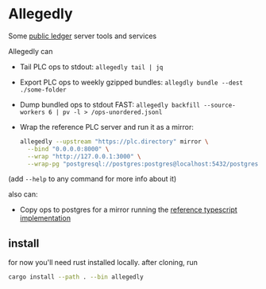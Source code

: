 # Allegedly

Some [public ledger](https://github.com/did-method-plc/did-method-plc) server tools and services

Allegedly can

- Tail PLC ops to stdout: `allegedly tail | jq`
- Export PLC ops to weekly gzipped bundles: `allegdly bundle --dest ./some-folder`
- Dump bundled ops to stdout FAST: `allegedly backfill --source-workers 6 | pv -l > /ops-unordered.jsonl`
- Wrap the reference PLC server and run it as a mirror:

    ```bash
    allegedly --upstream "https://plc.directory" mirror \
      --bind "0.0.0.0:8000" \
      --wrap "http://127.0.0.1:3000" \
      --wrap-pg "postgresql://postgres:postgres@localhost:5432/postgres"
   ```

(add `--help` to any command for more info about it)

also can:

- Copy ops to postgres for a mirror running the [reference typescript implementation](https://github.com/did-method-plc/did-method-plc)


## install

for now you'll need rust installed locally. after cloning, run

```bash
cargo install --path . --bin allegedly
```

